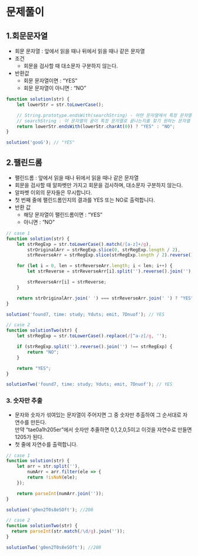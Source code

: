 # 문제풀이

## 1.회문문자열

- 회문 문자열 : 앞에서 읽을 때나 뒤에서 읽을 때나 같은 문자열
- 조건
    - 회문을 검사할 때 대소문자 구분하지 않는다.
- 반환값
    - 회문 문자열이면 :  “YES”
    - 회문 문자열이 아니면 : “NO”

```javascript
function solution(str) {
    let lowerStr = str.toLowerCase();

    // String.prototype.endsWith(searchString) - 어떤 문자열에서 특정 문자열로 끝나는지를 확인할 수 있는 메서드
    // searchString : 이 문자열의 끝이 특정 문자열로 끝나는지를 찾기 원하는 문자열
    return lowerStr.endsWith(lowerStr.charAt(0)) ? "YES" : "NO";
}

solution('gooG'); // "YES"
```

## 2.팰린드롬

- 팰린드롬 : 앞에서 읽을 때나 뒤에서 읽을 때나 같은 문자열
- 회문을 검사할 때 알파벳만 가지고 회문을 검사하며, 대소문자 구분하지 않는다.
- 알파벳 이외의 문자들은 무시합니다.
- 첫 번째 줄에 팰린드롬인지의 결과를 YES 또는 NO로 출력합니다.
- 반환 값
    - 해당 문자열이 팰린드롬이면 : “YES”
    - 아니면 : “NO”

```javascript
// case 1 
function solution(str) {
    let strRegExp = str.toLowerCase().match(/[a-z]+/g),
        strOriginalArr = strRegExp.slice(0, strRegExp.length / 2),
        strReverseArr = strRegExp.slice(strRegExp.length / 2).reverse();

    for (let i = 0, len = strReverseArr.length; i < len; i++) {
        let strReverse = strReverseArr[i].split('').reverse().join('');

        strReverseArr[i] = strReverse;
    }

    return strOriginalArr.join(' ') === strReverseArr.join(' ') ? "YES" : "NO";
}

solution('found7, time: study; Yduts; emit, 7Dnuof'); // YES

// case 2
function solutionTwo(str) {
    let strRegExp = str.toLowerCase().replace(/[^a-z]/g, '');

    if (strRegExp.split('').reverse().join('') !== strRegExp) {
        return "NO";
    }

    return "YES";
}

solutionTwo('found7, time: study; Yduts; emit, 7Dnuof'); // YES
```

### 3. 숫자만 추출
- 문자와 숫자가 섞여있는 문자열이 주어지면 그 중 숫자만 추출하여 그 순서대로 자연수를 만든다. <br>
만약 “tae0a1h205er”에서 숫자만 추줄하면 0,1,2,0,5이고 이것을 자연수로 만들면 1205가 된다. 
- 첫 줄에 자연수를 출력합니다.

```javascript
// case 1 
function solution(str) {
    let arr = str.split(''),
        numArr = arr.filter(ele => {
        return !isNaN(ele);
    });

    return parseInt(numArr.join(''));
}

solution('g0en2T0s8eSOft'); //208

// case 2
function solutionTwo(str) {
  return parseInt(str.match(/\d/g).join(''));
}

solutionTwo('g0en2T0s8eSOft'); //208
```
